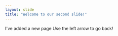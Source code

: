 ```yaml
---
layout: slide
title: "Welcome to our second slide!"
---
```

I've added a new page
Use the left arrow to go back!
